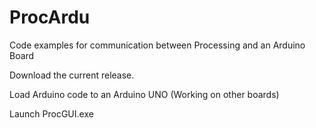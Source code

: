 ProcArdu
========

Code examples for communication between Processing and an Arduino Board

Download the current release.

Load Arduino code to an Arduino UNO (Working on other boards)

Launch ProcGUI.exe
